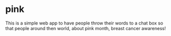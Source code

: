 # pink
This is a simple web app to have people throw their words to a chat box so that people around then world, about pink month, breast cancer awareness!
